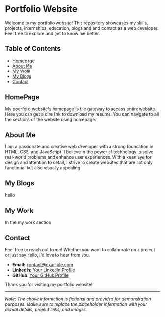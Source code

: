 # Portfolio Website

Welcome to my portfolio website! This repository showcases my skills, projects, internships, education, blogs and and contact as a web developer. Feel free to explore and get to know me better.

## Table of Contents

- [Homepage](#homepage)
- [About Me](#about-me)
- [My Work](#my-work)
- [My Blogs](#my-blogs)
- [Contact](#contact)

## HomePage

My poerfolio website's homepage is the gateway to access entire website. Here you can get a dire link to download my resume. You can navigate to all the sections of the website using homepage.

## About Me

I am a passionate and creative web developer with a strong foundation in HTML, CSS, and JavaScript. I believe in the power of technology to solve real-world problems and enhance user experiences. With a keen eye for design and attention to detail, I strive to create websites that are not only functional but also visually appealing.

## My Blogs

hello

## My Work

In the my work section

## Contact

Feel free to reach out to me! Whether you want to collaborate on a project or just say hello, I'd love to hear from you.

- **Email:** contact@example.com
- **LinkedIn:** [Your LinkedIn Profile](https://www.linkedin.com/in/yourprofile)
- **GitHub:** [Your GitHub Profile](https://github.com/yourusername)

Thank you for visiting my portfolio website!

---
*Note: The above information is fictional and provided for demonstration purposes. Make sure to replace the placeholder information with your actual details, project links, and images.*
